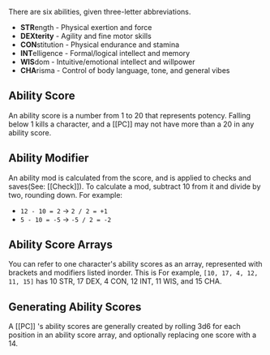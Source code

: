 There are six abilities, given three-letter abbreviations.
- **STR**ength - Physical exertion and force
- **DEXterity** - Agility and fine motor skills
- **CON**stitution - Physical endurance and stamina
- **INT**elligence - Formal/logical intellect and memory
- **WIS**dom - Intuitive/emotional intellect and willpower
- **CHA**risma - Control of body language, tone, and general vibes

## Ability Score
An ability score is a number from 1 to 20 that represents potency. Falling below 1 kills a character, and a [[PC]] may not have more than a 20 in any ability score.

## Ability Modifier
An ability mod is calculated from the score, and is applied to checks and saves(See: [[Check]]). To calculate a mod, subtract 10 from it and divide by two, rounding down. For example:
- `12 - 10 = 2` -> `2 / 2 = +1`
- `5 - 10 = -5` -> `-5 / 2 = -2`

## Ability Score Arrays
You can refer to one character's ability scores as an array, represented with brackets and modifiers listed inorder. This is  For example, `[10, 17, 4, 12, 11, 15]` has 10 STR, 17 DEX, 4 CON, 12 INT, 11 WIS, and 15 CHA.

## Generating Ability Scores
A [[PC]] 's ability scores are generally created by rolling 3d6 for each position in an ability score array, and optionally replacing one score with a 14.